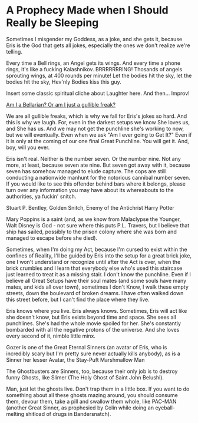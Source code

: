 # A Prophecy Made when I Should Really be Sleeping

Sometimes I misgender my Goddess, as a joke, and she gets it, because Eris is the God that gets all jokes, especially the ones we don't realize we're telling.

Every time a Bell rings, an Angel gets its wings. And every time a phone rings, it's like a fucking Kalashnikov. BRRRRRRRING! Thosands of angels sprouting wings, at 400 rounds per minute! Let the bodies hit the sky, let the bodies hit the sky, Hev'nly Bodies kiss this guy.

Insert some classic spiritual cliche about Laughter here. And then... Improv!

[Am I a Bellarian? Or am I just a gullible freak?][Crow]

[Crow]: https://www.youtube.com/watch?v=nFC7fyLBreU

We are all gullible freaks, which is why we fall for Eris's jokes so hard. And this is why we laugh. For, even in the darkest setups we know She loves us, and She has us. And we may not get the punchline she's working to now, but we will eventually. Even when we ask "Am I ever going to Get It?" Even if it is only at the coming of our one final Great Punchline. You will get it. And, boy, will you ever.

Eris isn't real. Neither is the number seven. Or the number nine. Not any more, at least, because seven ate nine. But seven got away with it, because seven has somehow managed to elude capture. The cops are still conducting a nationwide manhunt for the notorious cannibal number seven. If you would like to see this offender behind bars where it belongs, please turn over any information you may have about its whereabouts to the authorities, ya fuckin' snitch.

Stuart P. Bentley, Golden Snitch, Enemy of the Antichrist Harry Potter

Mary Poppins is a saint (and, as we know from Malaclypse the Younger, Walt Disney is God - not sure where this puts P.L. Travers, but I believe that ship has sailed, possibly to the prison colony where she was born and managed to escape before she died).

Sometimes, when I'm doing my Act, because I'm cursed to exist within the confines of Reality, I'll be guided by Eris into the setup for a great brick joke, one I won't understand or recognize until after the Act is over, when the brick crumbles and I learn that everybody else who's used this staircase just learned to treat it as a missing stair. I don't know the punchline. Even if I believe all Great Setups have their soul mates (and some souls have many mates, and kids all over town), sometimes I don't Know, I walk these empty streets, down the boulevard of broken dreams. I have often walked down this street before, but I can't find the place where they live.

Eris knows where you live. Eris always knows. Sometimes, Eris will act like she doesn't know, but Eris exists beyond time and space. She sees all punchlines. She's had the whole movie spoiled for her. She's constantly bombarded with all the negative protons of the universe. And she loves every second of it, nimble little minx.

Gozer is one of the Great Eternal Sinners (an avatar of Eris, who is incredibly scary but I'm pretty sure never actually kills anybody), as is a Sinner her lesser Avatar, the Stay-Puft Marshmallow Man

The Ghostbusters are Sinners, too, because their only job is to destroy funny Ghosts, like Slimer (The Holy Ghost of Saint John Belushi).

Man, just let the ghosts live. Don't trap them in a little box. If you want to do something about all these ghosts mazing around, you should consume them, devour them, take a pill and swallow them whole, like PAC-MAN (another Great Sinner, as prophesied by Colin while doing an eyeball-melting shitload of drugs in Bandersnatch).
